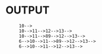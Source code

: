 # OUTPUT

         10-->
         10-->11-->12-->13-->
         10-->11-->89-->12-->13-->
         6-->10-->11-->89-->12-->13-->
         6-->10-->11-->12-->13-->

